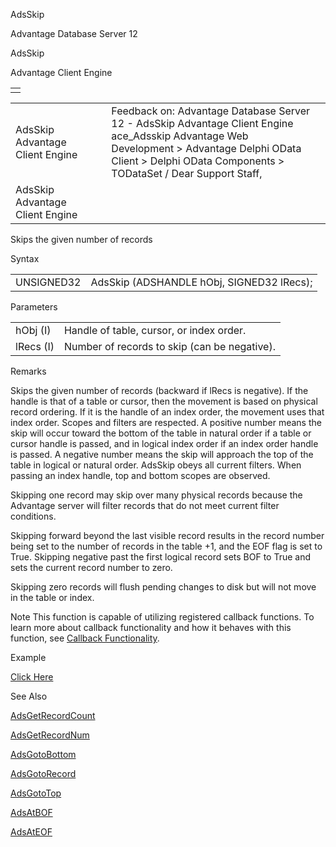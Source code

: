 AdsSkip




Advantage Database Server 12  

AdsSkip

Advantage Client Engine

|  |
| --- |
|  |

|  |  |  |  |  |
| --- | --- | --- | --- | --- |
| AdsSkip  Advantage Client Engine |  |  | Feedback on: Advantage Database Server 12 - AdsSkip Advantage Client Engine ace\_Adsskip Advantage Web Development > Advantage Delphi OData Client > Delphi OData Components > TODataSet / Dear Support Staff, |  |
| AdsSkip  Advantage Client Engine |  |  |  |  |

Skips the given number of records

Syntax

|  |  |
| --- | --- |
| UNSIGNED32 | AdsSkip (ADSHANDLE hObj, SIGNED32 lRecs); |

Parameters

|  |  |
| --- | --- |
| hObj (I) | Handle of table, cursor, or index order. |
| lRecs (I) | Number of records to skip (can be negative). |

Remarks

Skips the given number of records (backward if lRecs is negative). If the handle is that of a table or cursor, then the movement is based on physical record ordering. If it is the handle of an index order, the movement uses that index order. Scopes and filters are respected. A positive number means the skip will occur toward the bottom of the table in natural order if a table or cursor handle is passed, and in logical index order if an index order handle is passed. A negative number means the skip will approach the top of the table in logical or natural order. AdsSkip obeys all current filters. When passing an index handle, top and bottom scopes are observed.

Skipping one record may skip over many physical records because the Advantage server will filter records that do not meet current filter conditions.

Skipping forward beyond the last visible record results in the record number being set to the number of records in the table +1, and the EOF flag is set to True. Skipping negative past the first logical record sets BOF to True and sets the current record number to zero.

Skipping zero records will flush pending changes to disk but will not move in the table or index.

Note This function is capable of utilizing registered callback functions. To learn more about callback functionality and how it behaves with this function, see [Callback Functionality](master_callback_functionality.htm).

Example

[Click Here](ace_examples.htm#adsskipexample)

See Also

[AdsGetRecordCount](ace_adsgetrecordcount.htm)

[AdsGetRecordNum](ace_adsgetrecordnum.htm)

[AdsGotoBottom](ace_adsgotobottom.htm)

[AdsGotoRecord](ace_adsgotorecord.htm)

[AdsGotoTop](ace_adsgototop.htm)

[AdsAtBOF](ace_adsatbof.htm)

[AdsAtEOF](ace_adsateof.htm)
